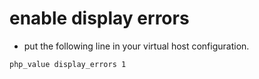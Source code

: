 # enable display errors

* put the following line in your virtual host configuration.

```
php_value display_errors 1
```
